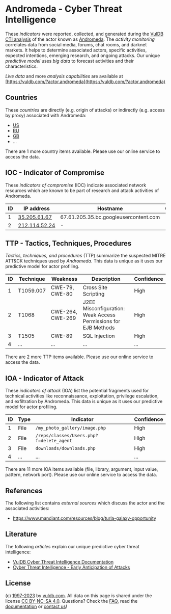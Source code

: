 # Andromeda - Cyber Threat Intelligence

These _indicators_ were reported, collected, and generated during the [VulDB CTI analysis](https://vuldb.com/?kb.cti) of the actor known as [Andromeda](https://vuldb.com/?actor.andromeda). The _activity monitoring_ correlates data from social media, forums, chat rooms, and darknet markets. It helps to determine associated actors, specific activities, expected intentions, emerging research, and ongoing attacks. Our unique _predictive model_ uses _big data_ to forecast activities and their characteristics.

_Live data_ and more _analysis capabilities_ are available at [https://vuldb.com/?actor.andromeda](https://vuldb.com/?actor.andromeda)

## Countries

These _countries_ are directly (e.g. origin of attacks) or indirectly (e.g. access by proxy) associated with Andromeda:

* [US](https://vuldb.com/?country.us)
* [RU](https://vuldb.com/?country.ru)
* [GB](https://vuldb.com/?country.gb)
* ...

There are 1 more country items available. Please use our online service to access the data.

## IOC - Indicator of Compromise

These _indicators of compromise_ (IOC) indicate associated network resources which are known to be part of research and attack activities of Andromeda.

ID | IP address | Hostname | Campaign | Confidence
-- | ---------- | -------- | -------- | ----------
1 | [35.205.61.67](https://vuldb.com/?ip.35.205.61.67) | 67.61.205.35.bc.googleusercontent.com | - | Medium
2 | [212.114.52.24](https://vuldb.com/?ip.212.114.52.24) | - | - | High

## TTP - Tactics, Techniques, Procedures

_Tactics, techniques, and procedures_ (TTP) summarize the suspected MITRE ATT&CK techniques used by _Andromeda_. This data is unique as it uses our predictive model for actor profiling.

ID | Technique | Weakness | Description | Confidence
-- | --------- | -------- | ----------- | ----------
1 | T1059.007 | CWE-79, CWE-80 | Cross Site Scripting | High
2 | T1068 | CWE-264, CWE-269 | J2EE Misconfiguration: Weak Access Permissions for EJB Methods | High
3 | T1505 | CWE-89 | SQL Injection | High
4 | ... | ... | ... | ...

There are 2 more TTP items available. Please use our online service to access the data.

## IOA - Indicator of Attack

These _indicators of attack_ (IOA) list the potential fragments used for technical activities like reconnaissance, exploitation, privilege escalation, and exfiltration by Andromeda. This data is unique as it uses our predictive model for actor profiling.

ID | Type | Indicator | Confidence
-- | ---- | --------- | ----------
1 | File | `/my_photo_gallery/image.php` | High
2 | File | `/reps/classes/Users.php?f=delete_agent` | High
3 | File | `downloads/downloads.php` | High
4 | ... | ... | ...

There are 11 more IOA items available (file, library, argument, input value, pattern, network port). Please use our online service to access the data.

## References

The following list contains _external sources_ which discuss the actor and the associated activities:

* https://www.mandiant.com/resources/blog/turla-galaxy-opportunity

## Literature

The following _articles_ explain our unique predictive cyber threat intelligence:

* [VulDB Cyber Threat Intelligence Documentation](https://vuldb.com/?kb.cti)
* [Cyber Threat Intelligence - Early Anticipation of Attacks](https://www.scip.ch/en/?labs.20201022)

## License

(c) [1997-2023](https://vuldb.com/?kb.changelog) by [vuldb.com](https://vuldb.com/?kb.about). All data on this page is shared under the license [CC BY-NC-SA 4.0](https://creativecommons.org/licenses/by-nc-sa/4.0/). Questions? Check the [FAQ](https://vuldb.com/?kb.faq), read the [documentation](https://vuldb.com/?kb) or [contact us](https://vuldb.com/?contact)!
